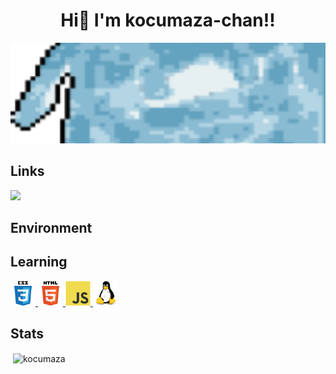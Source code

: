 <h1 align='center'>Hi👻 I'm kocumaza-chan!!</h1>
<img src='./readme.png'/>

## Links
[![](https://img.shields.io/badge/-twitter-1C9CEA?style=flat-square)](https://twitter.com/kocumaza)

## Environment


## Learning
<p align="left"> <a href="https://www.w3schools.com/css/" target="_blank"> <img src="https://raw.githubusercontent.com/devicons/devicon/master/icons/css3/css3-original-wordmark.svg" alt="css3" width="40" height="40"/> </a> <a href="https://www.w3.org/html/" target="_blank"> <img src="https://raw.githubusercontent.com/devicons/devicon/master/icons/html5/html5-original-wordmark.svg" alt="html5" width="40" height="40"/> </a> <a href="https://developer.mozilla.org/en-US/docs/Web/JavaScript" target="_blank"> <img src="https://raw.githubusercontent.com/devicons/devicon/master/icons/javascript/javascript-original.svg" alt="javascript" width="40" height="40"/> </a> <a href="https://www.linux.org/" target="_blank"> <img src="https://raw.githubusercontent.com/devicons/devicon/master/icons/linux/linux-original.svg" alt="linux" width="40" height="40"/> </a> </p>

## Stats
<p>&nbsp;<img align="center" src="https://github-readme-stats.vercel.app/api?username=kocumaza&show_icons=true&locale=en&theme=react" alt="kocumaza"/></p>
